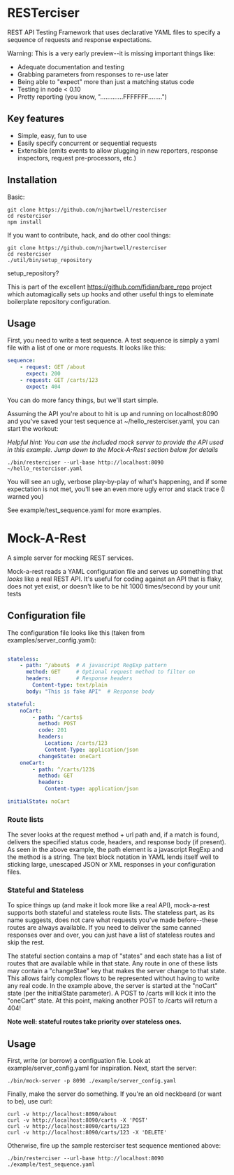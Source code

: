 # RESTerciser #

REST API Testing Framework that uses declarative YAML files to specify
a sequence of requests and response expectations.

Warning: This is a very early preview--it is missing important things like:

- Adequate documentation and testing
- Grabbing parameters from responses to re-use later
- Being able to "expect" more than just a matching status code
- Testing in node < 0.10
- Pretty reporting (you know, ".............FFFFFFF........")

## Key features ##

- Simple, easy, fun to use
- Easily specify concurrent or sequential requests
- Extensible (emits events to allow plugging in new reporters, response inspectors,
  request pre-processors, etc.)

## Installation ##

Basic:

    git clone https://github.com/njhartwell/resterciser
    cd resterciser
    npm install

If you want to contribute, hack, and do other cool things:

    git clone https://github.com/njhartwell/resterciser
    cd resterciser
    ./util/bin/setup_repository

setup_repository?

This is part of the excellent https://github.com/fidian/bare_repo project which automagically sets up hooks
and other useful things to eleminate boilerplate repository configuration.

## Usage ##

First, you need to write a test sequence. A test sequence is simply a yaml file
with a list of one or more requests. It looks like this:

```yaml
sequence:       
    - request: GET /about                                               
      expect: 200                                                       
    - request: GET /carts/123                                           
      expect: 404
```

You can do more fancy things, but we'll start simple.

Assuming the API you're about to hit is up and running on localhost:8090
and you've saved your test sequence at ~/hello_resterciser.yaml, you can start
the workout:

*Helpful hint: You can use the included mock server to provide the API used in this example. Jump down to the Mock-A-Rest section below for details*

    ./bin/resterciser --url-base http://localhost:8090 ~/hello_resterciser.yaml

You will see an ugly, verbose play-by-play of what's happening, and if some expectation
is not met, you'll see an even more ugly error and stack trace (I warned you)

See example/test_sequence.yaml for more examples.


# Mock-A-Rest #

A simple server for mocking REST services.

Mock-a-rest reads a YAML configuration file and serves up something that *looks* like a real REST API.
It's useful for coding against an API that is flaky, does not yet exist, or doesn't like to be hit
1000 times/second by your unit tests

## Configuration file ##

The configuration file looks like this (taken from examples/server_config.yaml):

```yaml

stateless:
    - path: ^/about$  # A javascript RegExp pattern
      method: GET     # Optional request method to filter on
      headers:        # Response headers
        Content-type: text/plain
      body: "This is fake API"  # Response body

stateful:
    noCart:
        - path: ^/carts$
          method: POST
          code: 201
          headers:
            Location: /carts/123
            Content-Type: application/json
          changeState: oneCart
    oneCart:
        - path: ^/carts/123$
          method: GET
          headers:
            Content-type: application/json

initialState: noCart
```

### Route lists ###

The sever looks at the request method + url path and, if a match is found, delivers
the specified status code, headers, and response body (if present). As seen in the
above example, the path element is a javascript RegExp and the method is a string.
The text block notation in YAML lends itself well to sticking large, unescaped JSON or XML
responses in your configuration files.


### Stateful and Stateless ###

To spice things up (and make it look more like a real API), mock-a-rest supports both
stateful and stateless route lists. The stateless part, as its name suggests, does not
care what requests you've made before--these routes are always available. If you
need to deliver the same canned responses over and over, you can just have a list of
stateless routes and skip the rest.

The stateful section contains a map of "states" and each state has a list of routes
that are available while in that state. Any route in one of these lists may contain
a "changeStae" key that makes the server change to that state. This allows fairly complex
flows to be represented without having to write any real code. In the example above,
the server is started at the "noCart" state (per the initialState parameter). A POST
to /carts will kick it into the "oneCart" state. At this point, making another
POST to /carts will return a 404!

**Note well: stateful routes take priority over stateless ones.**


## Usage ##

First, write (or borrow) a configuation file. Look at example/server_config.yaml for inspiration.
Next, start the server:

    ./bin/mock-server -p 8090 ./example/server_config.yaml

Finally, make the server do something. If you're an old neckbeard (or want to be), use curl:

    curl -v http://localhost:8090/about
    curl -v http://localhost:8090/carts -X 'POST'
    curl -v http://localhost:8090/carts/123
    curl -v http://localhost:8090/carts/123 -X 'DELETE'

Otherwise, fire up the sample resterciser test sequence mentioned above:

    ./bin/resterciser --url-base http://localhost:8090 ./example/test_sequence.yaml
